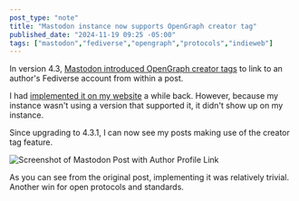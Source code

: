 ```yaml
---
post_type: "note" 
title: "Mastodon instance now supports OpenGraph creator tag"
published_date: "2024-11-19 09:25 -05:00"
tags: ["mastodon","fediverse","opengraph","protocols","indieweb"]
---
```


In version 4.3, [Mastodon introduced OpenGraph creator tags](https://blog.joinmastodon.org/2024/10/mastodon-4.3/#:~:text=Helping%20writers%20and%20journalists) to link to an author's Fediverse account from within a post. 

I had [implemented it on my website](/notes/added-fediverse-og-creator-tag) a while back. However, because my instance wasn't using a version that supported it, it didn't show up on my instance.

Since upgrading to 4.3.1, I can now see my posts making use of the creator tag feature.

![Screenshot of Mastodon Post with Author Profile Link](https://github.com/user-attachments/assets/c8be21fd-daa8-40ef-b923-fd6c302ab1f3)

As you can see from the original post, implementing it was relatively trivial. Another win for open protocols and standards. 